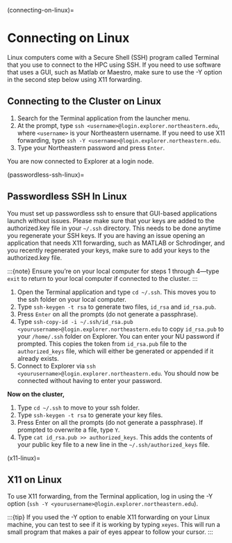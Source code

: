 (connecting-on-linux)=
# Connecting on Linux

Linux computers come with a Secure Shell (SSH) program called Terminal that you use to connect to the HPC using SSH. If you need to use software that uses a GUI, such as Matlab or Maestro, make sure to use the -Y option in the second step below using X11 forwarding.

## Connecting to the Cluster on Linux

1. Search for the Terminal application from the launcher menu.
1. At the prompt, type `ssh <username>@login.explorer.northeastern.edu`, where `<username>` is your Northeastern username. If you need to use X11 forwarding, type `ssh -Y <username>@login.explorer.northeastern.edu`.
1. Type your Northeastern password and press `Enter`.

You are now connected to Explorer at a login node.

(passwordless-ssh-linux)=
## Passwordless SSH In Linux
You must set up passwordless ssh to ensure that GUI-based applications launch without issues. Please make sure that your keys are added to the authorized.key file in your `~/.ssh` directory. This needs to be done anytime you regenerate your SSH keys. If you are having an issue opening an application that needs X11 forwarding, such as MATLAB or Schrodinger, and you recently regenerated your keys, make sure to add your keys to the authorized.key file.

:::{note}
Ensure you’re on your local computer for steps 1 through 4—type `exit` to return to your local computer if connected to the cluster.
:::

1. Open the Terminal application and type `cd ~/.ssh`. This moves you to the ssh folder on your local computer.
1. Type `ssh-keygen -t rsa` to generate two files, `id_rsa` and `id_rsa.pub`.
1. Press `Enter` on all the prompts (do not generate a passphrase).
1. Type `ssh-copy-id -i ~/.ssh/id_rsa.pub <yourusername>@login.explorer.northeastern.edu` to copy `id_rsa.pub` to your `/home/.ssh` folder on Explorer. You can enter your NU password if prompted. This copies the token from `id_rsa.pub` file to the `authorized_keys` file, which will either be generated or appended if it already exists.
1. Connect to Explorer via `ssh <yourusername>@login.explorer.northeastern.edu`. You should now be connected without having to enter your password.

**Now on the cluster,**

1. Type `cd ~/.ssh` to move to your ssh folder.
1. Type `ssh-keygen -t rsa` to generate your key files.
1. Press Enter on all the prompts (do not generate a passphrase). If prompted to overwrite a file, type `Y`.
1. Type `cat id_rsa.pub >> authorized_keys`. This adds the contents of your public key file to a new line in the `~/.ssh/authorized_keys` file.

(x11-linux)=
## X11 on Linux
To use X11 forwarding, from the Terminal application, log in using the -Y option (`ssh -Y <yourusername>@login.explorer.northeastern.edu`).

:::{tip}
If you used the -Y option to enable X11 forwarding on your Linux machine, you can test to see if it is working by typing `xeyes`. This will run a small program that makes a pair of eyes appear to follow your cursor.
:::
